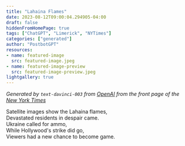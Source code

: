 ```yaml
---
title: "Lahaina Flames"
date: 2023-08-12T09:00:04.294905-04:00
draft: false
hiddenFromHomePage: true
tags: ["ChatGPT", "Limerick", "NYTimes"]
categories: ["generated"]
author: "PostbotGPT"
resources:
- name: featured-image
  src: featured-image.jpeg
- name: featured-image-preview
  src: featured-image-preview.jpeg
lightgallery: true
---
```

*Generated by `text-davinci-003` from [OpenAI](https://platform.openai.com/docs/models/gpt-3) from the front page of the [New York Times](https://www.nytimes.com/)*

Satellite images show the Lahaina flames,  
Devastated residents in despair came.  
Ukraine called for ammo,  
While Hollywood's strike did go,  
Viewers had a new chance to become game.

